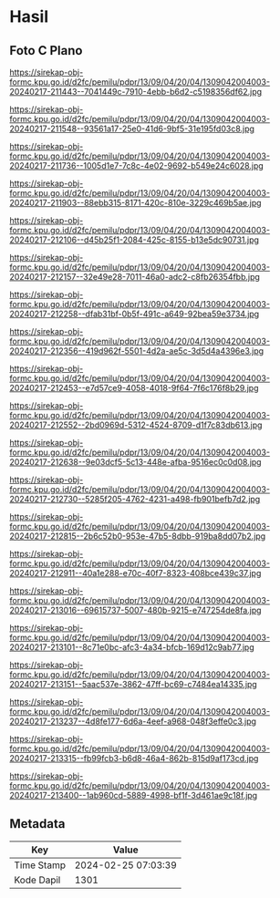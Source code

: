 # Hasil

## Foto C Plano

https://sirekap-obj-formc.kpu.go.id/d2fc/pemilu/pdpr/13/09/04/20/04/1309042004003-20240217-211443--7041449c-7910-4ebb-b6d2-c5198356df62.jpg

https://sirekap-obj-formc.kpu.go.id/d2fc/pemilu/pdpr/13/09/04/20/04/1309042004003-20240217-211548--93561a17-25e0-41d6-9bf5-31e195fd03c8.jpg

https://sirekap-obj-formc.kpu.go.id/d2fc/pemilu/pdpr/13/09/04/20/04/1309042004003-20240217-211736--1005d1e7-7c8c-4e02-9692-b549e24c6028.jpg

https://sirekap-obj-formc.kpu.go.id/d2fc/pemilu/pdpr/13/09/04/20/04/1309042004003-20240217-211903--88ebb315-8171-420c-810e-3229c469b5ae.jpg

https://sirekap-obj-formc.kpu.go.id/d2fc/pemilu/pdpr/13/09/04/20/04/1309042004003-20240217-212106--d45b25f1-2084-425c-8155-b13e5dc90731.jpg

https://sirekap-obj-formc.kpu.go.id/d2fc/pemilu/pdpr/13/09/04/20/04/1309042004003-20240217-212157--32e49e28-7011-46a0-adc2-c8fb26354fbb.jpg

https://sirekap-obj-formc.kpu.go.id/d2fc/pemilu/pdpr/13/09/04/20/04/1309042004003-20240217-212258--dfab31bf-0b5f-491c-a649-92bea59e3734.jpg

https://sirekap-obj-formc.kpu.go.id/d2fc/pemilu/pdpr/13/09/04/20/04/1309042004003-20240217-212356--419d962f-5501-4d2a-ae5c-3d5d4a4396e3.jpg

https://sirekap-obj-formc.kpu.go.id/d2fc/pemilu/pdpr/13/09/04/20/04/1309042004003-20240217-212453--e7d57ce9-4058-4018-9f64-7f6c176f8b29.jpg

https://sirekap-obj-formc.kpu.go.id/d2fc/pemilu/pdpr/13/09/04/20/04/1309042004003-20240217-212552--2bd0969d-5312-4524-8709-d1f7c83db613.jpg

https://sirekap-obj-formc.kpu.go.id/d2fc/pemilu/pdpr/13/09/04/20/04/1309042004003-20240217-212638--9e03dcf5-5c13-448e-afba-9516ec0c0d08.jpg

https://sirekap-obj-formc.kpu.go.id/d2fc/pemilu/pdpr/13/09/04/20/04/1309042004003-20240217-212730--5285f205-4762-4231-a498-fb901befb7d2.jpg

https://sirekap-obj-formc.kpu.go.id/d2fc/pemilu/pdpr/13/09/04/20/04/1309042004003-20240217-212815--2b6c52b0-953e-47b5-8dbb-919ba8dd07b2.jpg

https://sirekap-obj-formc.kpu.go.id/d2fc/pemilu/pdpr/13/09/04/20/04/1309042004003-20240217-212911--40a1e288-e70c-40f7-8323-408bce439c37.jpg

https://sirekap-obj-formc.kpu.go.id/d2fc/pemilu/pdpr/13/09/04/20/04/1309042004003-20240217-213016--69615737-5007-480b-9215-e747254de8fa.jpg

https://sirekap-obj-formc.kpu.go.id/d2fc/pemilu/pdpr/13/09/04/20/04/1309042004003-20240217-213101--8c71e0bc-afc3-4a34-bfcb-169d12c9ab77.jpg

https://sirekap-obj-formc.kpu.go.id/d2fc/pemilu/pdpr/13/09/04/20/04/1309042004003-20240217-213151--5aac537e-3862-47ff-bc69-c7484ea14335.jpg

https://sirekap-obj-formc.kpu.go.id/d2fc/pemilu/pdpr/13/09/04/20/04/1309042004003-20240217-213237--4d8fe177-6d6a-4eef-a968-048f3effe0c3.jpg

https://sirekap-obj-formc.kpu.go.id/d2fc/pemilu/pdpr/13/09/04/20/04/1309042004003-20240217-213315--fb99fcb3-b6d8-46a4-862b-815d9af173cd.jpg

https://sirekap-obj-formc.kpu.go.id/d2fc/pemilu/pdpr/13/09/04/20/04/1309042004003-20240217-213400--1ab960cd-5889-4998-bf1f-3d461ae9c18f.jpg


## Metadata

| Key        | Value               |
| ---------- | ------------------- |
| Time Stamp | 2024-02-25 07:03:39 |
| Kode Dapil | 1301                |



